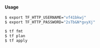 #### Usage

```zsh
$ export TF_HTTP_USERNAME="vf41bkwj"
$ export TF_HTTP_PASSWORD="2sTb&N*gvyXj"
```

```zsh
$ tf fmt
$ tf plan
$ tf apply
```
